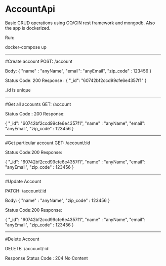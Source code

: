 # AccountApi

Basic CRUD operations using GO/GIN rest framework and mongodb. Also the app is dockerized.

Run:

docker-compose up

*******************************
#Create account
POST: /account

Body: {
    "name" : "anyName",
    "email": "anyEmail",
    "zip_code" : 123456
}

Status Code: 200
Response : {
    "_id": "60742bf2ccd99cfe6e4357f1"
}

_id is unique

********************************
#Get all accounts
GET: /account

Status Code : 200
Response:

{
    "_id": "60742bf2ccd99cfe6e4357f1",
    "name" : "anyName",
    "email": "anyEmail",
    "zip_code" : 123456
}

********************************
#Get particular account
GET: /account/:id

Status Code:200
Response:

{
    "_id": "60742bf2ccd99cfe6e4357f1",
    "name" : "anyName",
    "email": "anyEmail",
    "zip_code" : 123456
}

********************************
#Update Account

PATCH: /account/:id

Body: 
{
 "name" : "anyName",
 "zip_code" : 123456
}

Status Code:200
Response:

{
    "_id": "60742bf2ccd99cfe6e4357f1",
    "name" : "anyName",
    "email": "anyEmail",
    "zip_code" : 123456
}

********************************
#Delete Account

DELETE: /account/:id

Response Status Code : 204 No Content

